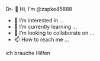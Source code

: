 Dr- 👋 Hi, I’m @zapke45888
- 👀 I’m interested in ...
- 🌱 I’m currently learning ...
- 💞️ I’m looking to collaborate on ...
- 📫 How to reach me ...

<!---
zapke45888/zapke45888 is a ✨ special ✨ repository because its `README.md` (this file) appears on your GitHub profile.
You can click the Preview link to take a look at your changes.
--->ich brauche Hilfen 
